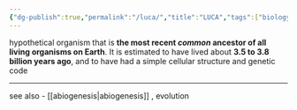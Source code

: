 ```yaml
---
{"dg-publish":true,"permalink":"/luca/","title":"LUCA","tags":["biology","evolution"],"created":"2023-05-12","updated":""}
---
```


hypothetical organism that is **the most recent _common_ ancestor of all living organisms on Earth**. It is estimated to have lived about **3.5 to 3.8 billion years ago**, and to have had a simple cellular structure and genetic code

---
see also - [[abiogenesis\|abiogenesis]] , evolution
